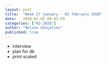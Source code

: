 ```yaml
---
layout: post
title:  "Week 27 january - 02 february 2020"
date:   2020-02-02 08:43:59
categories: ["02-2020"]
author: "Nelson Gonçalves"
published: true
---
```


* interview
* plan for db
* print scaled

